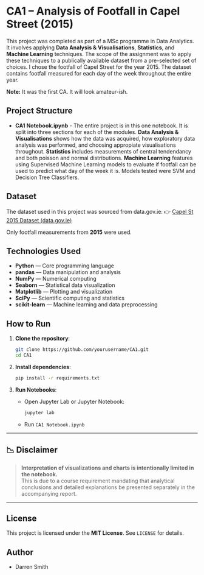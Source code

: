 # CA1 – Analysis of Footfall in Capel Street (2015)

This project was completed as part of a MSc programme in Data Analytics. It involves applying **Data Analysis & Visualisations**, **Statistics**,  and **Machine Learning** techniques. The scope of the assignment was to apply these techniques to a publically available dataset from a pre-selected set of choices. I chose the footfall of Capel Street for the year 2015. The dataset contains footfall measured for each day of the week throughout the entire year. 

**Note:** It was the first CA. It will look amateur-ish.

## Project Structure

- **CA1 Notebook.ipynb** - The entire project is in this one notebook. It is split into three sections for each of the modules. **Data Analysis & Visualisations** shows how the data was acquired, how exploratory data analysis was performed, and choosing appropiate visualisations throughout. **Statistics** includes measurements of central tendendancy and both poisson and normal distributions. **Machine Learning** features using Supervised Machine Learning models to evaluate if footfall can be used to predict what day of the week it is. Models tested were SVM and Decision Tree Classifiers. 

## Dataset

The dataset used in this project was sourced from data.gov.ie:
👉 [Capel St 2015 Dataset (data.gov.ie)](https://data.gov.ie/dataset/pedestrian_footfall/resource/3df44fb9-900a-46cb-b6c1-35889c8d2d60)

Only footfall measurements from **2015** were used.

## Technologies Used

- **Python** — Core programming language
- **pandas** — Data manipulation and analysis
- **NumPy** — Numerical computing
- **Seaborn** — Statistical data visualization
- **Matplotlib** — Plotting and visualization
- **SciPy** — Scientific computing and statistics
- **scikit-learn** — Machine learning and data preprocessing

## How to Run

1. **Clone the repository**:
    ```bash
    git clone https://github.com/yourusername/CA1.git
    cd CA1
    ```

2. **Install dependencies**:
    ```bash
    pip install -r requirements.txt
    ```

3. **Run Notebooks**:
    - Open Jupyter Lab or Jupyter Notebook:
      ```bash
      jupyter lab
      ```
    - Run `CA1 Notebook.ipynb`


---

## 📉 Disclaimer

> **Interpretation of visualizations and charts is intentionally limited in the notebook.**  
> This is due to a course requirement mandating that analytical conclusions and detailed explanations be presented separately in the accompanying report.

---

## License

This project is licensed under the **MIT License**. See `LICENSE` for details.

## Author

- Darren Smith
